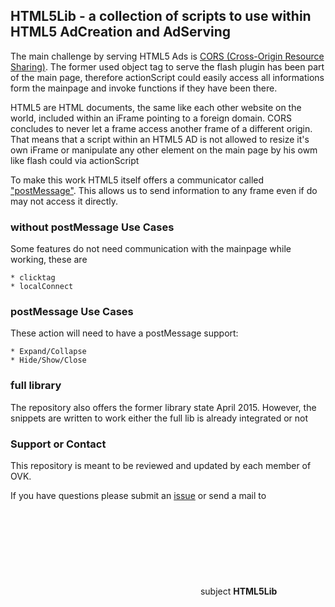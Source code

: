 ## HTML5Lib - a collection of scripts to use within HTML5 AdCreation and AdServing  

The main challenge by serving HTML5 Ads is [CORS (Cross-Origin Resource Sharing)](https://developer.mozilla.org/en-US/docs/Web/HTTP/Access_control_CORS).
The former used object tag to serve the flash plugin has been part of the main page, therefore actionScript could easily access all informations
form the mainpage and invoke functions if they have been there.

HTML5 are HTML documents, the same like each other website on the world, included within an iFrame pointing to a foreign domain.
CORS concludes to never let a frame access another frame of a different origin.
That means that a script within an HTML5 AD is not allowed to resize it's own iFrame or manipulate any other element on the main page by his owm like flash could via actionScript

To make this work HTML5 itself offers a communicator called ["postMessage"](https://developer.mozilla.org/en-US/docs/Web/API/Window/postMessage).
This allows us to send information to any frame even if do may not access it directly.

### without postMessage Use Cases

Some features do not need communication with the mainpage while working, these are

```
* clicktag
* localConnect
```

### postMessage Use Cases

These action will need to have a postMessage support:

```
* Expand/Collapse
* Hide/Show/Close
```

### full library

The repository also offers the former library state April 2015.
However, the snippets are written to work either the full lib is already integrated or not

### Support or Contact

This repository is meant to be reviewed and updated by each member of OVK.

If you have questions please submit an [issue](https://github.com/Unitadtechnologystandards/HTML5Lib/issues) or send a mail to ![info@bvdw.org](mailto:info@bvdw.org) subject **HTML5Lib**
